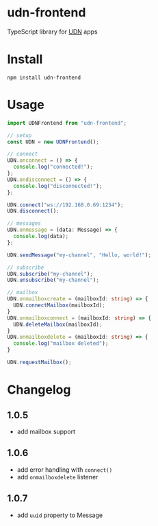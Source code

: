# udn-frontend

TypeScript library for [UDN](https://github.com/marlon-erler/universal-decentralized-network) apps

# Install

`npm install udn-frontend`

# Usage

```TypeScript
import UDNFrontend from "udn-frontend";

// setup
const UDN = new UDNFrontend();

// connect
UDN.onconnect = () => {
  console.log("connected!");
};
UDN.ondisconnect = () => {
  console.log("disconnected!");
};

UDN.connect("ws://192.168.0.69:1234");
UDN.disconnect();

// messages
UDN.onmessage = (data: Message) => {
  console.log(data);
};

UDN.sendMessage("my-channel", "Hello, world!");

// subscribe
UDN.subscribe("my-channel");
UDN.unsubscribe("my-channel");

// mailbox
UDN.onmailboxcreate = (mailboxId: string) => {
  UDN.connectMailbox(mailboxId);
}
UDN.onmailboxconnect = (mailboxId: string) => {
  UDN.deleteMailbox(mailboxId);
}
UDN.onmailboxdelete = (mailboxId: string) => {
  console.log("mailbox deleted");
}

UDN.requestMailbox();
```

# Changelog

## 1.0.5

- add mailbox support

## 1.0.6

- add error handling with `connect()`
- add `onmailboxdelete` listener

## 1.0.7

- add `uuid` property to Message